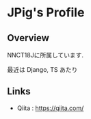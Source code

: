 # JPig's Profile

## Overview

NNCT18Jに所属しています.

最近は Django, TS あたり

## Links

- Qiita : https://qiita.com/
